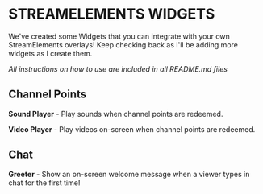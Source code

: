 # STREAMELEMENTS WIDGETS
We've created some Widgets that you can integrate with your own StreamElements overlays! Keep checking back as I'll be adding more widgets as I create them.

*All instructions on how to use are included in all README.md files*

## Channel Points
**Sound Player** - Play sounds when channel points are redeemed.

**Video Player** - Play videos on-screen when channel points are redeemed.

## Chat
**Greeter** - Show an on-screen welcome message when a viewer types in chat for the first time!
